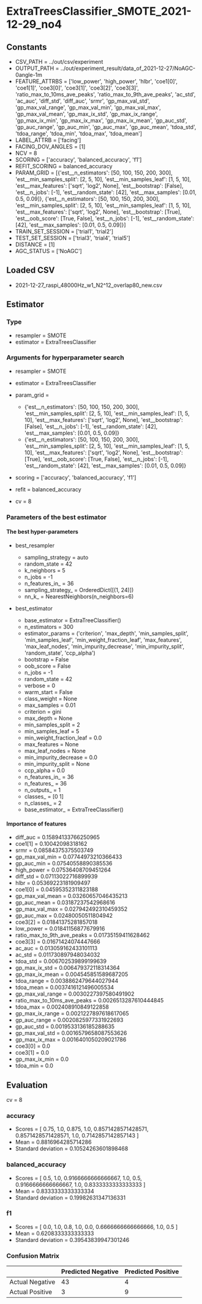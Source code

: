 # ExtraTreesClassifier_SMOTE_2021-12-29_no4
## Constants
- CSV_PATH = ../out/csv/experiment
- OUTPUT_PATH = ../out/experiment_result/data_of_2021-12-27/NoAGC-0angle-1m
- FEATURE_ATTRBS = ['low_power', 'high_power', 'hlbr', 'coe1[0]', 'coe1[1]', 'coe3[0]', 'coe3[1]', 'coe3[2]', 'coe3[3]', 'ratio_max_to_10ms_ave_peaks', 'ratio_max_to_9th_ave_peaks', 'ac_std', 'ac_auc', 'diff_std', 'diff_auc', 'srmr', 'gp_max_val_std', 'gp_max_val_range', 'gp_max_val_min', 'gp_max_val_max', 'gp_max_val_mean', 'gp_max_ix_std', 'gp_max_ix_range', 'gp_max_ix_min', 'gp_max_ix_max', 'gp_max_ix_mean', 'gp_auc_std', 'gp_auc_range', 'gp_auc_min', 'gp_auc_max', 'gp_auc_mean', 'tdoa_std', 'tdoa_range', 'tdoa_min', 'tdoa_max', 'tdoa_mean']
- LABEL_ATTRB = ['facing']
- FACING_DOV_ANGLES = [1]
- NCV = 8
- SCORING = ['accuracy', 'balanced_accuracy', 'f1']
- REFIT_SCORING = balanced_accuracy
- PARAM_GRID = [{'est__n_estimators': [50, 100, 150, 200, 300], 'est__min_samples_split': [2, 5, 10], 'est__min_samples_leaf': [1, 5, 10], 'est__max_features': ['sqrt', 'log2', None], 'est__bootstrap': [False], 'est__n_jobs': [-1], 'est__random_state': [42], 'est__max_samples': [0.01, 0.5, 0.09]}, {'est__n_estimators': [50, 100, 150, 200, 300], 'est__min_samples_split': [2, 5, 10], 'est__min_samples_leaf': [1, 5, 10], 'est__max_features': ['sqrt', 'log2', None], 'est__bootstrap': [True], 'est__oob_score': [True, False], 'est__n_jobs': [-1], 'est__random_state': [42], 'est__max_samples': [0.01, 0.5, 0.09]}]
- TRAIN_SET_SESSION = ['trial1', 'trial2']
- TEST_SET_SESSION = ['trial3', 'trial4', 'trial5']
- DISTANCE = [1]
- AGC_STATUS = ['NoAGC']

## Loaded CSV
- 2021-12-27_raspi_48000Hz_w1_N2^12_overlap80_new.csv

## Estimator
### Type
- resampler = SMOTE
- estimator = ExtraTreesClassifier

### Arguments for hyperparameter search
- resampler = SMOTE
- estimator = ExtraTreesClassifier
- param_grid = 
	- {'est__n_estimators': [50, 100, 150, 200, 300], 'est__min_samples_split': [2, 5, 10], 'est__min_samples_leaf': [1, 5, 10], 'est__max_features': ['sqrt', 'log2', None], 'est__bootstrap': [False], 'est__n_jobs': [-1], 'est__random_state': [42], 'est__max_samples': [0.01, 0.5, 0.09]}
	- {'est__n_estimators': [50, 100, 150, 200, 300], 'est__min_samples_split': [2, 5, 10], 'est__min_samples_leaf': [1, 5, 10], 'est__max_features': ['sqrt', 'log2', None], 'est__bootstrap': [True], 'est__oob_score': [True, False], 'est__n_jobs': [-1], 'est__random_state': [42], 'est__max_samples': [0.01, 0.5, 0.09]}

- scoring = ['accuracy', 'balanced_accuracy', 'f1']
- refit = balanced_accuracy
- cv = 8

### Parameters of the best estimator
#### The best hyper-parameters
- best_resampler
	- sampling_strategy = auto
	- random_state = 42
	- k_neighbors = 5
	- n_jobs = -1
	- n_features_in_ = 36
	- sampling_strategy_ = OrderedDict([(1, 24)])
	- nn_k_ = NearestNeighbors(n_neighbors=6)

- best_estimator
	- base_estimator = ExtraTreeClassifier()
	- n_estimators = 300
	- estimator_params = ('criterion', 'max_depth', 'min_samples_split', 'min_samples_leaf', 'min_weight_fraction_leaf', 'max_features', 'max_leaf_nodes', 'min_impurity_decrease', 'min_impurity_split', 'random_state', 'ccp_alpha')
	- bootstrap = False
	- oob_score = False
	- n_jobs = -1
	- random_state = 42
	- verbose = 0
	- warm_start = False
	- class_weight = None
	- max_samples = 0.01
	- criterion = gini
	- max_depth = None
	- min_samples_split = 2
	- min_samples_leaf = 5
	- min_weight_fraction_leaf = 0.0
	- max_features = None
	- max_leaf_nodes = None
	- min_impurity_decrease = 0.0
	- min_impurity_split = None
	- ccp_alpha = 0.0
	- n_features_in_ = 36
	- n_features_ = 36
	- n_outputs_ = 1
	- classes_ = [0 1]
	- n_classes_ = 2
	- base_estimator_ = ExtraTreeClassifier()

#### Importance of features
- diff_auc = 0.15894133766250965
- coe1[1] = 0.10042098318162
- srmr = 0.08584375375503749
- gp_max_val_min = 0.07744973210366433
- gp_auc_min = 0.07540558890385536
- high_power = 0.07536408709451264
- diff_std = 0.07113022716899939
- hlbr = 0.05369223181909497
- coe1[0] = 0.04595352311823188
- gp_max_val_mean = 0.03260657046435213
- gp_auc_mean = 0.03187237542968616
- gp_max_val_max = 0.027942492310459352
- gp_auc_max = 0.02480050511804942
- coe3[2] = 0.01841375281857018
- low_power = 0.01841156877679916
- ratio_max_to_9th_ave_peaks = 0.01735159411628462
- coe3[3] = 0.01671424074447666
- ac_auc = 0.013059162433101113
- ac_std = 0.011730897948034032
- tdoa_std = 0.006702539899199639
- gp_max_ix_std = 0.006479372118314364
- gp_max_ix_mean = 0.004545851589687205
- tdoa_range = 0.0038862479644027944
- tdoa_mean = 0.0037416121496005534
- gp_max_val_range = 0.0030227397580491902
- ratio_max_to_10ms_ave_peaks = 0.0026513287610444845
- tdoa_max = 0.002408910849122858
- gp_max_ix_range = 0.0021227897618617065
- gp_auc_range = 0.0020825977331922693
- gp_auc_std = 0.0019533136185288635
- gp_max_val_std = 0.0016579658087553626
- gp_max_ix_max = 0.0016401050209021786
- coe3[0] = 0.0
- coe3[1] = 0.0
- gp_max_ix_min = 0.0
- tdoa_min = 0.0

## Evaluation
cv = 8
### accuracy
- Scores = [ 0.75, 1.0, 0.875, 1.0, 0.8571428571428571, 0.8571428571428571, 1.0, 0.7142857142857143 ]
- Mean = 0.8816964285714286
- Standard deviation = 0.10524263601898468

### balanced_accuracy
- Scores = [ 0.5, 1.0, 0.9166666666666667, 1.0, 0.5, 0.9166666666666667, 1.0, 0.8333333333333333 ]
- Mean = 0.8333333333333334
- Standard deviation = 0.19982631347136331

### f1
- Scores = [ 0.0, 1.0, 0.8, 1.0, 0.0, 0.6666666666666666, 1.0, 0.5 ]
- Mean = 0.6208333333333333
- Standard deviation = 0.39543839947301246

### Confusion Matrix
|  | Predicted Negative | Predicted Positive |
| --- | --- | --- |
| Actual Negative | 43 | 4 |
| Actual Positive | 3 | 9 |

      